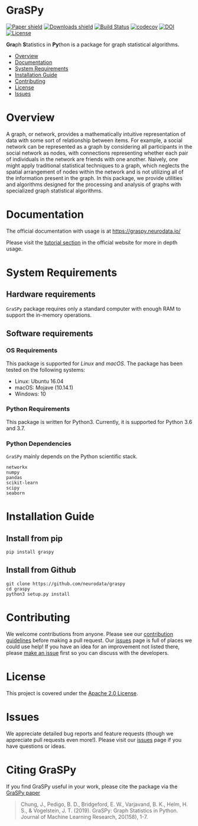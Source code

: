 # GraSPy
[![Paper shield](https://img.shields.io/badge/JMLR-Paper-red)](http://www.jmlr.org/papers/volume20/19-490/19-490.pdf)
[![Downloads shield](https://img.shields.io/pypi/dm/graspy.svg)](https://pypi.org/project/graspy/)
[![Build Status](https://travis-ci.org/neurodata/graspy.svg?branch=master)](https://travis-ci.org/neurodata/graspy)
[![codecov](https://codecov.io/gh/neurodata/graspy/branch/master/graph/badge.svg)](https://codecov.io/gh/neurodata/graspy)
[![DOI](https://zenodo.org/badge/147768493.svg)](https://zenodo.org/badge/latestdoi/147768493)
[![License](https://img.shields.io/badge/License-Apache%202.0-blue.svg)](https://opensource.org/licenses/Apache-2.0)


**Gra**ph **S**tatistics in **Py**thon is a package for graph statistical algorithms.

- [Overview](#overview)
- [Documentation](#documentation)
- [System Requirements](#system-requirements)
- [Installation Guide](#installation-guide)
- [Contributing](#contributing)
- [License](#license)
- [Issues](#issues)

# Overview
A graph, or network, provides a mathematically intuitive representation of data with some sort of relationship between items. For example, a social network can be represented as a graph by considering all participants in the social network as nodes, with connections representing whether each pair of individuals in the network are friends with one another. Naively, one might apply traditional statistical techniques to a graph, which neglects the spatial arrangement of nodes within the network and is not utilizing all of the information present in the graph. In this package, we provide utilities and algorithms designed for the processing and analysis of graphs with specialized graph statistical algorithms.

# Documentation
The official documentation with usage is at https://graspy.neurodata.io/

Please visit the [tutorial section](https://graspy.neurodata.io/tutorial.html) in the official website for more in depth usage.

# System Requirements
## Hardware requirements
`GraSPy` package requires only a standard computer with enough RAM to support the in-memory operations. 

## Software requirements
### OS Requirements
This package is supported for *Linux* and *macOS*. The package has been tested on the following systems:
+ Linux: Ubuntu 16.04
+ macOS: Mojave (10.14.1)
+ Windows: 10 

### Python Requirements
This package is written for Python3. Currently, it is supported for Python 3.6 and 3.7.

### Python Dependencies
`GraSPy` mainly depends on the Python scientific stack.
```
networkx
numpy
pandas
scikit-learn
scipy
seaborn
```

# Installation Guide
## Install from pip
```
pip install graspy
```

## Install from Github
```
git clone https://github.com/neurodata/graspy
cd graspy
python3 setup.py install
```

# Contributing
We welcome contributions from anyone. Please see our [contribution guidelines](https://graspy.neurodata.io/contributing.html) before making a pull request. Our 
[issues](https://github.com/neurodata/graspy/issues) page is full of places we could use help! 
If you have an idea for an improvement not listed there, please 
[make an issue](https://github.com/neurodata/graspy/issues/new) first so you can discuss with the 
developers. 

# License
This project is covered under the [Apache 2.0 License](https://github.com/neurodata/graspy/blob/master/LICENSE).

# Issues
We appreciate detailed bug reports and feature requests (though we appreciate pull requests even more!). Please visit our [issues](https://github.com/neurodata/graspy/issues) page if you have questions or ideas.

# Citing GraSPy
If you find GraSPy useful in your work, please cite the package via the [GraSPy paper](http://www.jmlr.org/papers/volume20/19-490/19-490.pdf)

> Chung, J., Pedigo, B. D., Bridgeford, E. W., Varjavand, B. K., Helm, H. S., & Vogelstein, J. T. (2019). GraSPy: Graph Statistics in Python. Journal of Machine Learning Research, 20(158), 1-7.
